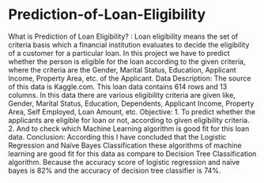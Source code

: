 # Prediction-of-Loan-Eligibility
What is Prediction of Loan Eligibility? : Loan eligibility means the set of criteria basis which a financial institution evaluates to decide the eligibility of a customer for a particular loan. In this project we have to predict whether the person is eligible for the loan according to the given criteria, where the criteria are the Gender, Marital Status, Education, Applicant Income, Property Area, etc. of the Applicant. Data Description: The source of this data is Kaggle.com. This loan data contains 614 rows and 13 columns. In this data there are various eligibility criteria are given like, Gender, Marital Status, Education, Dependents, Applicant Income, Property Area, Self Employed, Loan Amount, etc.  Objective:  1. To predict whether the applicants are eligible for loan or not, according to given eligibility criteria.  2. And to check which Machine Learning algorithm is good fit for this loan data. Conclusion:  According this I have concluded that the Logistic Regression and Naïve Bayes Classification these algorithms of machine learning are good fit for this data as compare to Decision Tree Classification algorithm. Because the accuracy score of logistic regression and naïve bayes is 82% and the accuracy of decision tree classifier is 74%.
